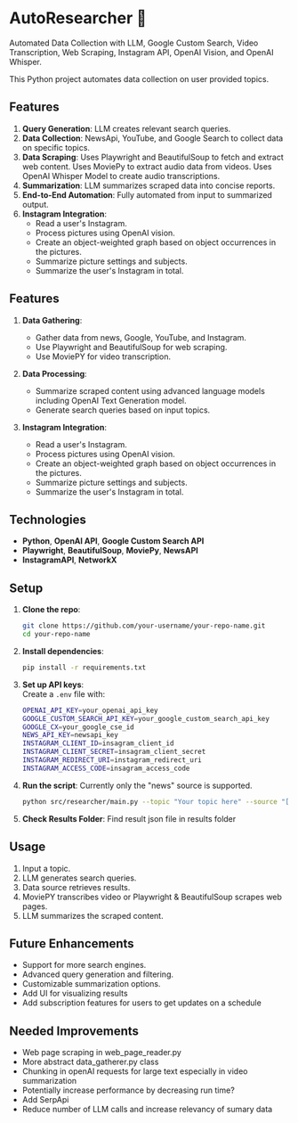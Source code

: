 # AutoResearcher :robot:
Automated Data Collection with LLM, Google Custom Search, Video Transcription, Web Scraping, Instagram API, OpenAI Vision, and OpenAI Whisper.

This Python project automates data collection on user provided topics. 

## Features

1. **Query Generation**: LLM creates relevant search queries.
2. **Data Collection**: NewsApi, YouTube, and Google Search to collect data on specific topics.
3. **Data Scraping**: Uses Playwright and BeautifulSoup to fetch and extract web content. Uses MoviePy to extract audio data from videos. Uses OpenAI Whisper Model to create audio transcriptions.
4. **Summarization**: LLM summarizes scraped data into concise reports.
5. **End-to-End Automation**: Fully automated from input to summarized output.
6. **Instagram Integration**:
    - Read a user's Instagram.
    - Process pictures using OpenAI vision.
    - Create an object-weighted graph based on object occurrences in the pictures.
    - Summarize picture settings and subjects.
    - Summarize the user's Instagram in total.

## Features

1. **Data Gathering**:
    - Gather data from news, Google, YouTube, and Instagram.
    - Use Playwright and BeautifulSoup for web scraping.
    - Use MoviePY for video transcription.

2. **Data Processing**:
    - Summarize scraped content using advanced language models including OpenAI Text Generation model.
    - Generate search queries based on input topics.

3. **Instagram Integration**:
    - Read a user's Instagram.
    - Process pictures using OpenAI vision.
    - Create an object-weighted graph based on object occurrences in the pictures.
    - Summarize picture settings and subjects.
    - Summarize the user's Instagram in total.


## Technologies

- **Python**, **OpenAI API**, **Google Custom Search API**
- **Playwright**, **BeautifulSoup**, **MoviePy**, **NewsAPI**
- **InstagramAPI**, **NetworkX**

## Setup

1. **Clone the repo**:
    ```bash
    git clone https://github.com/your-username/your-repo-name.git
    cd your-repo-name
    ```

2. **Install dependencies**:
    ```bash
    pip install -r requirements.txt
    ```

3. **Set up API keys**:  
   Create a `.env` file with:
    ```bash
    OPENAI_API_KEY=your_openai_api_key
    GOOGLE_CUSTOM_SEARCH_API_KEY=your_google_custom_search_api_key
    GOOGLE_CX=your_google_cse_id
    NEWS_API_KEY=newsapi_key
    INSTAGRAM_CLIENT_ID=insagram_client_id
    INSTAGRAM_CLIENT_SECRET=insagram_client_secret
    INSTAGRAM_REDIRECT_URI=instagram_redirect_uri
    INSTAGRAM_ACCESS_CODE=insagram_access_code
    ```

4. **Run the script**:
    Currently only the "news" source is supported. 
    ```bash
    python src/researcher/main.py --topic "Your topic here" --source "[news, google, youtube, all]"
    ```

5. **Check Results Folder**:
    Find result json file in results folder

## Usage

1. Input a topic.
2. LLM generates search queries.
3. Data source retrieves results.
4. MoviePY transcribes video or Playwright & BeautifulSoup scrapes web pages.
5. LLM summarizes the scraped content.

## Future Enhancements

- Support for more search engines.
- Advanced query generation and filtering.
- Customizable summarization options.
- Add UI for visualizing results 
- Add subscription features for users to get updates on a schedule
  
## Needed Improvements

- Web page scraping in web_page_reader.py
- More abstract data_gatherer.py class 
- Chunking in openAI requests for large text especially in video summarization
- Potentially increase performance by decreasing run time?
- Add SerpApi
- Reduce number of LLM calls and increase relevancy of sumary data
